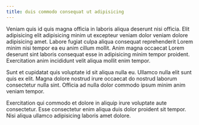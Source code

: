 ```yaml
---
title: duis commodo consequat ut adipisicing
---
```


Veniam quis id quis magna officia in laboris aliqua deserunt nisi officia. Elit adipisicing elit adipisicing minim ut excepteur veniam dolor veniam dolore adipisicing amet. Labore fugiat culpa aliqua consequat reprehenderit Lorem minim nisi tempor ea eu anim cillum mollit. Anim magna occaecat Lorem deserunt sint laboris consequat esse in adipisicing minim tempor proident. Exercitation anim incididunt velit aliqua mollit enim tempor.

Sunt et cupidatat quis voluptate id sit aliqua nulla eu. Ullamco nulla elit sunt quis ex elit. Magna dolore nostrud irure occaecat do nostrud laborum consectetur nulla sint. Officia ad nulla dolor commodo ipsum minim anim veniam tempor.

Exercitation qui commodo et dolore in aliquip irure voluptate aute consectetur. Esse consectetur enim aliqua duis dolor proident sit tempor. Nisi aliqua ullamco adipisicing laboris amet dolore.